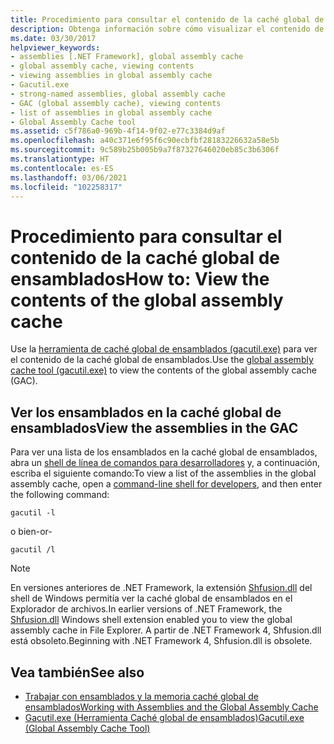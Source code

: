 ```yaml
---
title: Procedimiento para consultar el contenido de la caché global de ensamblados
description: Obtenga información sobre cómo visualizar el contenido de la caché global de ensamblados en .NET mediante el uso de la herramienta de caché global de ensamblados (gacutil.exe).
ms.date: 03/30/2017
helpviewer_keywords:
- assemblies [.NET Framework], global assembly cache
- global assembly cache, viewing contents
- viewing assemblies in global assembly cache
- Gacutil.exe
- strong-named assemblies, global assembly cache
- GAC (global assembly cache), viewing contents
- list of assemblies in global assembly cache
- Global Assembly Cache tool
ms.assetid: c5f786a0-969b-4f14-9f02-e77c3384d9af
ms.openlocfilehash: a40c371e6f95f6c90ecbfbf28183226632a58e5b
ms.sourcegitcommit: 9c589b25b005b9a7f87327646020eb85c3b6306f
ms.translationtype: HT
ms.contentlocale: es-ES
ms.lasthandoff: 03/06/2021
ms.locfileid: "102258317"
---
```

# <a name="how-to-view-the-contents-of-the-global-assembly-cache"></a><span data-ttu-id="696c4-103">Procedimiento para consultar el contenido de la caché global de ensamblados</span><span class="sxs-lookup"><span data-stu-id="696c4-103">How to: View the contents of the global assembly cache</span></span>

<span data-ttu-id="696c4-104">Use la [herramienta de caché global de ensamblados (gacutil.exe)](../tools/gacutil-exe-gac-tool.md) para ver el contenido de la caché global de ensamblados.</span><span class="sxs-lookup"><span data-stu-id="696c4-104">Use the [global assembly cache tool (gacutil.exe)](../tools/gacutil-exe-gac-tool.md) to view the contents of the global assembly cache (GAC).</span></span>

## <a name="view-the-assemblies-in-the-gac"></a><span data-ttu-id="696c4-105">Ver los ensamblados en la caché global de ensamblados</span><span class="sxs-lookup"><span data-stu-id="696c4-105">View the assemblies in the GAC</span></span>

<span data-ttu-id="696c4-106">Para ver una lista de los ensamblados en la caché global de ensamblados, abra un [shell de línea de comandos para desarrolladores](/visualstudio/ide/reference/command-prompt-powershell) y, a continuación, escriba el siguiente comando:</span><span class="sxs-lookup"><span data-stu-id="696c4-106">To view a list of the assemblies in the global assembly cache, open a [command-line shell for developers](/visualstudio/ide/reference/command-prompt-powershell), and then enter the following command:</span></span>

```shell
gacutil -l
```

<span data-ttu-id="696c4-107">o bien</span><span class="sxs-lookup"><span data-stu-id="696c4-107">-or-</span></span>

```shell
gacutil /l
```

> [!NOTE]
> <span data-ttu-id="696c4-108">En versiones anteriores de .NET Framework, la extensión [Shfusion.dll](/previous-versions/dotnet/netframework-4.0/34149zk3(v=vs.100)) del shell de Windows permitía ver la caché global de ensamblados en el Explorador de archivos.</span><span class="sxs-lookup"><span data-stu-id="696c4-108">In earlier versions of .NET Framework, the [Shfusion.dll](/previous-versions/dotnet/netframework-4.0/34149zk3(v=vs.100)) Windows shell extension enabled you to view the global assembly cache in File Explorer.</span></span> <span data-ttu-id="696c4-109">A partir de .NET Framework 4, Shfusion.dll está obsoleto.</span><span class="sxs-lookup"><span data-stu-id="696c4-109">Beginning with .NET Framework 4, Shfusion.dll is obsolete.</span></span>

## <a name="see-also"></a><span data-ttu-id="696c4-110">Vea también</span><span class="sxs-lookup"><span data-stu-id="696c4-110">See also</span></span>

- [<span data-ttu-id="696c4-111">Trabajar con ensamblados y la memoria caché global de ensamblados</span><span class="sxs-lookup"><span data-stu-id="696c4-111">Working with Assemblies and the Global Assembly Cache</span></span>](working-with-assemblies-and-the-gac.md)
- [<span data-ttu-id="696c4-112">Gacutil.exe (Herramienta Caché global de ensamblados)</span><span class="sxs-lookup"><span data-stu-id="696c4-112">Gacutil.exe (Global Assembly Cache Tool)</span></span>](../tools/gacutil-exe-gac-tool.md)
